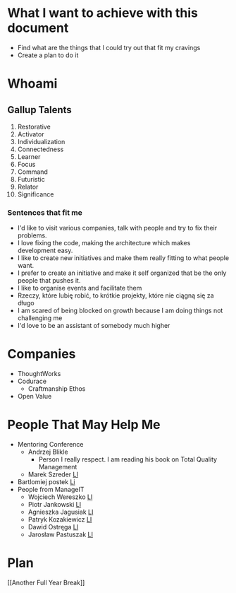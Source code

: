 # What I want to achieve with this document
- Find what are the things that I could try out that fit my cravings
- Create a plan to do it

# Whoami
## Gallup Talents
1. Restorative
2. Activator
3. Individualization
4. Connectedness
5. Learner
6. Focus
7. Command
8. Futuristic
9. Relator
10. Significance

### Sentences that fit me
- I'd like to visit various companies, talk with people and try to fix their problems.
- I love fixing the code, making the architecture which makes development easy.
- I like to create new initiatives and make them really fitting to what people want.
- I prefer to create an initiative and make it self organized that be the only people that pushes it.
- I like to organise events and facilitate them
- Rzeczy, które lubię robić, to krótkie projekty, które nie ciągną się za długo
- I am scared of being blocked on growth because I am doing things not challenging me
- I'd love to be an assistant of somebody much higher

# Companies
- ThoughtWorks
- Codurace
	- Craftmanship Ethos
- Open Value

# People That May Help Me
- Mentoring Conference
	- Andrzej Blikle
		- Person I really respect. I am reading his book on Total Quality Management
	- Marek Szreder [LI](https://www.linkedin.com/in/marek-szreder/)
- Bartlomiej postek [Li](https://www.linkedin.com/in/bartlomiej-postek/)
- People from ManageIT
	- Wojciech Wereszko [LI](https://www.linkedin.com/in/wojciech-wereszko/)
	- Piotr Jankowski [LI](https://www.linkedin.com/in/johnalex-the-coach/)
	- Agnieszka Jagusiak [LI](https://www.linkedin.com/in/agnieszka-jagusiak/)
	- Patryk Kozakiewicz [LI](https://www.linkedin.com/in/kozakiewiczp/)
	- Dawid Ostręga [LI](https://www.linkedin.com/in/ostrega/)
	- Jarosław Pastuszak [LI](linkedin.com/in/jarosławpastuszak/)
	
# Plan
[[Another Full Year Break]]
